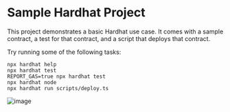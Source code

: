 # Sample Hardhat Project

This project demonstrates a basic Hardhat use case. It comes with a sample contract, a test for that contract, and a script that deploys that contract.

Try running some of the following tasks:

```shell
npx hardhat help
npx hardhat test
REPORT_GAS=true npx hardhat test
npx hardhat node
npx hardhat run scripts/deploy.ts
```

![image](https://github.com/HarshitPrajapatineu/dutch-auction-v2/assets/113490678/558ae97f-1357-4711-a49c-188797a8a1d6)
